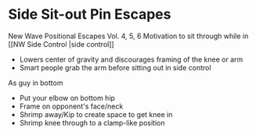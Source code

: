 # Side Sit-out Pin Escapes
New Wave Positional Escapes Vol. 4, 5, 6
Motivation to sit through while in [[NW Side Control |side control]]

- Lowers center of gravity and discourages framing of the knee or arm
- Smart people grab the arm before sitting out in side control

As guy in bottom

- Put your elbow on bottom hip
- Frame on opponent's face/neck
- Shrimp away/Kip to create space to get knee in
- Shrimp knee through to a clamp-like position